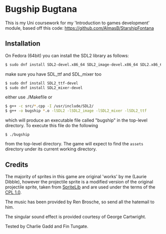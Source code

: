 # Bugship Bugtana #

This is my Uni coursework for my 'Introduction to games development' module, based off this code: https://github.com/AlmasB/StarshipFontana

## Installation ##
On Fedora (64bit) you can install the SDL2 library as follows: 

```bash
$ sudo dnf install SDL2-devel.x86_64 SDL2_image-devel.x86_64 SDL2.x86_64 SDL2_image.x86_64
```
make sure you have SDL_ttf and SDL_mixer too

```bash
$ sudo dnf install SDL2_ttf-devel
$ sudo dnf install SDL2_mixer-devel
```
either use ./Makefile or

```bash
$ g++ -c src/*.cpp -I /usr/include/SDL2/
$ g++ -o bugship *.o -lSDL2 -lSDL2_image -lSDL2_mixer -lSDL2_ttf
```

which will produce an executable file called "bugship" in the
top-level directory.  To execute this file do the following

`$ ./bugship`
 
from the top-level directory.  The game will expect to find the
`assets` directory under its current working directory.

## Credits ##
The majority of sprites in this game are original 'works' by me (Laurie Dibble), however the projectile sprite is a modified version of the original projectile sprite, taken from
[SpriteLib](http://www.widgetworx.com/widgetworx/portfolio/spritelib.html) and are used
under the terms of the [CPL 1.0](http://opensource.org/licenses/cpl1.0.php).

The music has been provided by Ren Brosche, so send all the hatemail to him.

The singular sound effect is provided courtesy of George Cartwright.

Tested by Charlie Gadd and Fin Tungate.
